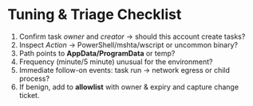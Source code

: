 # Tuning & Triage Checklist
1) Confirm task *owner* and *creator* → should this account create tasks?
2) Inspect *Action* → PowerShell/mshta/wscript or uncommon binary?
3) Path points to **AppData/ProgramData** or temp?
4) Frequency (minute/5 minute) unusual for the environment?
5) Immediate follow-on events: task run → network egress or child process?
6) If benign, add to **allowlist** with owner & expiry and capture change ticket.
